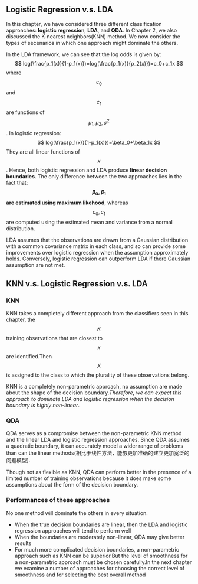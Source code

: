 ## Logistic Regression v.s. LDA
In this chapter, we have considered three different classification approaches: **logistic regression**, **LDA**, and **QDA**. In Chapter 2, we also discussed the K-nearest neighbors(KNN) method. We now consider the types of secenarios in which one approach might dominate the others.

In the LDA framework, we can see that the log odds is given by:
$$
log(\frac{p_1(x)}{1-p_1(x)})=log(\frac{p_1(x)}{p_2(x)})=c_0+c_1x
$$
where $$c_0$$ and $$c_1$$ are functions of $$\mu_1, \mu_2, \sigma^2$$. In logistic regression:
$$
log(\frac{p_1(x)}{1-p_1(x)})=\beta_0+\beta_1x
$$
They are all linear functions of $$x$$. Hence, both logistic regression and LDA produce **linear decision boundaries**. The only difference between the two approaches lies in the fact that: **$$\beta_0, \beta_1$$ are estimated using maximum likehood**, whereas $$c_0, c_1$$ are computed using the estimated mean and variance from a normal distribution.

LDA assumes that the observations are drawn from a Gaussian distribution with a common covariance matrix in each class, and so can provide some improvements over logistic regression when the assumption approximately holds. Conversely, logistic regression can outperform LDA if there Gaussian assumption are not met.

## KNN v.s. Logistic Regression v.s. LDA
### KNN
KNN takes a completely different approach from the classifiers seen in this chapter, the $$K$$ training observations that are closest to $$x$$ are identified.Then $$X$$ is assigned to the class to which the plurality of these observations belong.

KNN is a completely non-parametric approach, no assumption are made about the shape of the decision boundary.*Therefore, we can expect this approach to dominate LDA and logistic regression when the decision boundary is highly non-linear*.

### QDA
QDA serves as a compromise between the non-parametric KNN method and the linear LDA and logistic regression approaches. Since QDA assumes a quadratic boundary, it can accurately model a wider range of problems than can the linear methods(相比于线性方法，能够更加准确的建立更加宽泛的问题模型).

Though not as flexible as KNN, QDA can perform better in the presence of a limited number of training observations because it does make some assumptions about the form of the decision boundary.

### Performances of these approaches
No one method will dominate the others in every situation.
* When the true decision boundaries are linear, then the LDA and logistic regression approaches will tend to perform well
* When the boundaries are moderately non-linear, QDA may give better results
* For much more complicated decision boundaries, a non-parametric approach such as KNN can be superior.But the level of smoothness for a non-parametric approach must be chosen carefully.In the next chapter we examine a number of approaches for choosing the correct level of smoothness and for selecting the best overall method
